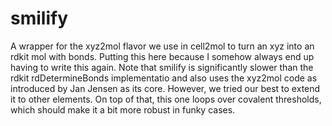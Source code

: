 # smilify
A wrapper for the xyz2mol flavor we use in cell2mol to turn an xyz into an rdkit mol with bonds. Putting this here because I somehow always end up having to write this again.
Note that smilify is significantly slower than the rdkit rdDetermineBonds implementatio and also uses the xyz2mol code as introduced by Jan Jensen as its core. However, we tried our best to extend it to other elements. On top of that, this one loops over covalent thresholds, which should make it a bit more robust in funky cases.
